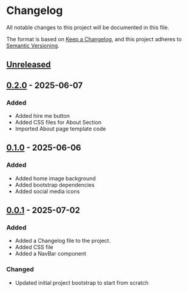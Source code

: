 # Changelog

All notable changes to this project will be documented in this file.

The format is based on [Keep a Changelog](https://keepachangelog.com/en/1.1.0/),
and this project adheres to [Semantic Versioning](https://semver.org/spec/v2.0.0.html).

## [Unreleased]

## [0.2.0] - 2025-06-07

### Added

- Added hire me button
- Added CSS files for About Section
- Imported About page template code

## [0.1.0] - 2025-06-06

### Added

- Added home image background
- Added bootstrap dependencies
- Added social media icons

## [0.0.1] - 2025-07-02

### Added

- Added a Changelog file to the project.
- Added CSS file
- Added a NavBar component

### Changed

- Updated initial project bootstrap to start from scratch

[unreleased]: https://github.com/lenblazy/mwabonje-portfolio/compare/develop...release/0.2.0

[0.2.0]: https://github.com/lenblazy/mwabonje-portfolio/releases/tag/v0.2.0

[0.1.0]: https://github.com/lenblazy/mwabonje-portfolio/releases/tag/v0.1.0

[0.0.1]: https://github.com/lenblazy/mwabonje-portfolio/releases/tag/v0.0.1